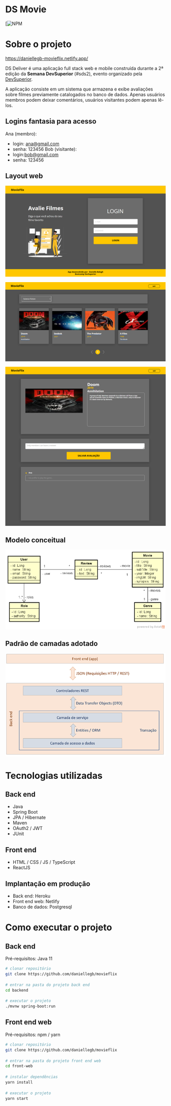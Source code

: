 # DS Movie
[![NPM](https://github.com/daniellegb/movieflix/blob/main/LICENSE) 

# Sobre o projeto

https://daniellegb-movieflix.netlify.app/

DS Deliver é uma aplicação full stack web e mobile construída durante a 2ª edição da **Semana DevSuperior** (#sds2), evento organizado pela [DevSuperior](https://devsuperior.com "Site da DevSuperior").

A aplicação consiste em um sistema que armazena e exibe avaliações sobre filmes previamente catalogados no banco de dados. Apenas usuários membros podem deixar comentários, usuários visitantes podem apenas lê-los.

## Logins fantasia para acesso

Ana (membro):
- login: ana@gmail.com
- senha: 123456
Bob (visitante):
- login:bob@gmail.com
- senha: 123456

## Layout web
![Web 1](https://github.com/daniellegb/movieflix/blob/main/assets/tela1.PNG)

![Web 2](https://github.com/daniellegb/movieflix/blob/main/assets/tela2.PNG)

![Web 3](https://github.com/daniellegb/movieflix/blob/main/assets/tela3.png)

## Modelo conceitual
![Modelo Conceitual](https://github.com/daniellegb/movieflix/blob/main/assets/modelo%20conceitual.png)

## Padrão de camadas adotado
![Padrão de Camadas Adotado](https://github.com/daniellegb/movieflix/blob/main/assets/padrao-camadas.png)

# Tecnologias utilizadas
## Back end
- Java
- Spring Boot
- JPA / Hibernate
- Maven
- OAuth2 / JWT
- JUnit
## Front end
- HTML / CSS / JS / TypeScript
- ReactJS
## Implantação em produção
- Back end: Heroku
- Front end web: Netlify
- Banco de dados: Postgresql

# Como executar o projeto

## Back end
Pré-requisitos: Java 11

```bash
# clonar repositório
git clone https://github.com/daniellegb/movieflix

# entrar na pasta do projeto back end
cd backend

# executar o projeto
./mvnw spring-boot:run
```

## Front end web
Pré-requisitos: npm / yarn

```bash
# clonar repositório
git clone https://github.com/daniellegb/movieflix

# entrar na pasta do projeto front end web
cd front-web

# instalar dependências
yarn install

# executar o projeto
yarn start
```
